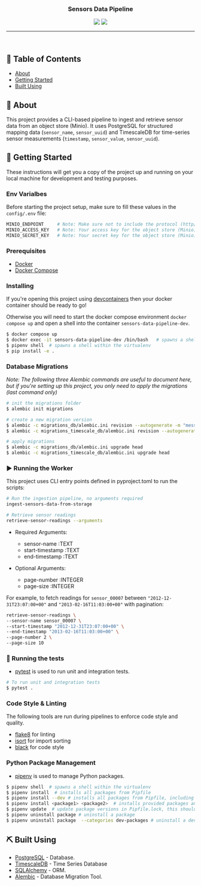 <h3 align="center">Sensors Data Pipeline</h3>

<div align="center">
  <img src="https://img.shields.io/badge/status-active-success.svg" />
  <img src="https://img.shields.io/badge/python-3.13-blue" />
</div>

---

<p align="center">
    <br> 
</p>

## 📝 Table of Contents
- [About](#about)
- [Getting Started](#getting-started)
- [Built Using](#built-using)

## 🧐 About <a name = "about"></a>
This project provides a CLI-based pipeline to ingest and retrieve sensor data from an object store (Minio). It uses PostgreSQL for structured mapping data (`sensor_name`, `sensor_uuid`) and TimescaleDB for time-series sensor measurements (`timestamp`, `sensor_value`, `sensor_uuid`).

## 🏁 Getting Started <a name = "getting_started"></a>
These instructions will get you a copy of the project up and running on your local machine for development and testing purposes. 

### Env Varialbes
Before starting the project setup, make sure to fill these values in the `config/.env` file:

```bash
MINIO_ENDPOINT     # Note: Make sure not to include the protocol (http/https). Just use host:port.
MINIO_ACCESS_KEY   # Note: Your access key for the object store (Minio).
MINIO_SECRET_KEY   # Note: Your secret key for the object store (Minio).
```

### Prerequisites
 - [Docker](https://docs.docker.com/)
 - [Docker Compose](https://docs.docker.com/compose/)

### Installing
If you're opening this project using [devcontainers](https://containers.dev/) then your docker container should be ready to go!

Otherwise you will need to start the docker compose environment `docker compose up` and open a shell into the container `sensors-data-pipeline-dev`.

```bash
$ docker compose up
$ docker exec -it sensors-data-pipeline-dev /bin/bash   # spawns a shell within the docker container
$ pipenv shell  # spawns a shell within the virtualenv 
$ pip install -e .
```

### Database Migrations
*Note: The following three Alembic commands are useful to document here, but if you're setting up this project, you only need to apply the migrations (last command only)*

```bash
# init the migrations folder
$ alembic init migrations  

# create a new migration version
$ alembic -c migrations_db/alembic.ini revision --autogenerate -m "message"
$ alembic -c migrations_timescale_db/alembic.ini revision --autogenerate -m "message"

# apply migrations
$ alembic -c migrations_db/alembic.ini upgrade head
$ alembic -c migrations_timescale_db/alembic.ini upgrade head
```

### ▶️ Running the Worker
This project uses CLI entry points defined in pyproject.toml to run the scripts:

```bash
# Run the ingestion pipeline, no arguments required
ingest-sensors-data-from-storage
```

```bash
# Retrieve sensor readings
retrieve-sensor-readings --arguments
```

- Required Arguments:
    - sensor-name       :TEXT
    - start-timestamp   :TEXT
    - end-timestamp     :TEXT

- Optional Arguments:
    - page-number       :INTEGER
    - page-size         :INTEGER

For example, to fetch readings for `sensor_00007` between `"2012-12-31T23:07:00+00"` and `"2013-02-16T11:03:00+00"` with pagination:

```bash
retrieve-sensor-readings \
--sensor-name sensor_00007 \
--start-timestamp "2012-12-31T23:07:00+00" \
--end-timestamp "2013-02-16T11:03:00+00" \
--page-number 2 \
--page-size 10
```

### 🧪 Running the tests <a name = "tests"></a>
- [pytest](https://docs.pytest.org/) is used to run unit and integration tests.

```bash
# To run unit and integration tests
$ pytest .
``` 

### Code Style & Linting
The following tools are run during pipelines to enforce code style and quality.

 - [flake8](https://flake8.pycqa.org/en/latest/) for linting
 - [isort](https://pycqa.github.io/isort/) for import sorting
 - [black](https://black.readthedocs.io/en/stable/) for code style

### Python Package Management
- [pipenv](https://pipenv.pypa.io/en/latest/) is used to manage Python packages. 

```bash
$ pipenv shell  # spawns a shell within the virtualenv
$ pipenv install  # installs all packages from Pipfile
$ pipenv install --dev # installs all packages from Pipfile, including dev dependencies
$ pipenv install <package1> <package2>  # installs provided packages and adds them to Pipfile
$ pipenv update  # update package versions in Pipfile.lock, this should be run frequently to keep packages up to date
$ pipenv uninstall package # uninstall a package 
$ pipenv uninstall package  --categories dev-packages # uninstall a dev package
```

## ⛏️ Built Using <a name = "built_using"></a>
 - [PostgreSQL](https://www.postgresql.org/) - Database.
 - [TimescaleDB](https://www.timescale.com/) - Time Series Database
 - [SQLAlchemy](https://www.sqlalchemy.org/) - ORM.
 - [Alembic](https://alembic.sqlalchemy.org/en/latest/) - Database Migration Tool.